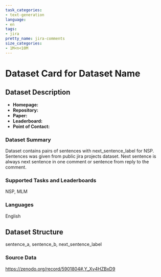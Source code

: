 ```yaml
---
task_categories:
- text-generation
language:
- en
tags:
- jira
pretty_name: jira-comments
size_categories:
- 1M<n<10M
---
```

# Dataset Card for Dataset Name

## Dataset Description

- **Homepage:** 
- **Repository:** 
- **Paper:** 
- **Leaderboard:** 
- **Point of Contact:** 

### Dataset Summary

Dataset contains pairs of sentences with next_sentence_label for NSP. Sentences was given from public jira projects dataset. Next sentence is always next sentence in one comment or sentence from reply to the comment.

### Supported Tasks and Leaderboards

NSP, MLM

### Languages

English

## Dataset Structure

sentence_a, sentence_b, next_sentence_label

### Source Data

https://zenodo.org/record/5901804#.Y_Xv4HZBxD9


